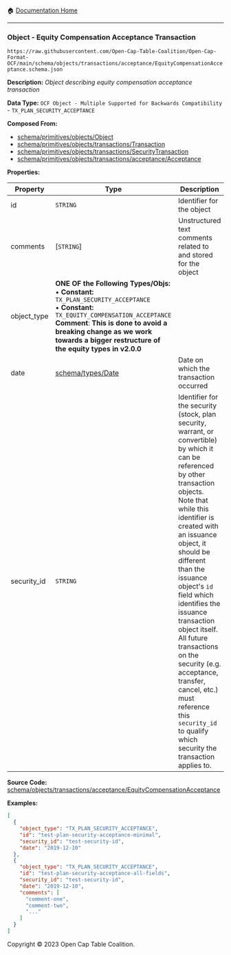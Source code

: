 :house: [Documentation Home](../../../../../README.md)

---

### Object - Equity Compensation Acceptance Transaction

`https://raw.githubusercontent.com/Open-Cap-Table-Coalition/Open-Cap-Format-OCF/main/schema/objects/transactions/acceptance/EquityCompensationAcceptance.schema.json`

**Description:** _Object describing equity compensation acceptance transaction_

**Data Type:** `OCF Object - Multiple Supported for Backwards Compatibility`</br>- `TX_PLAN_SECURITY_ACCEPTANCE`

**Composed From:**

- [schema/primitives/objects/Object](../../../primitives/objects/Object.md)
- [schema/primitives/objects/transactions/Transaction](../../../primitives/objects/transactions/Transaction.md)
- [schema/primitives/objects/transactions/SecurityTransaction](../../../primitives/objects/transactions/SecurityTransaction.md)
- [schema/primitives/objects/transactions/acceptance/Acceptance](../../../primitives/objects/transactions/acceptance/Acceptance.md)

**Properties:**

| Property    | Type                                                                                                                                                                                                                                                                                        | Description                                                                                                                                                                                                                                                                                                                                                                                                                                                                                                 | Required   |
| ----------- | ------------------------------------------------------------------------------------------------------------------------------------------------------------------------------------------------------------------------------------------------------------------------------------------- | ----------------------------------------------------------------------------------------------------------------------------------------------------------------------------------------------------------------------------------------------------------------------------------------------------------------------------------------------------------------------------------------------------------------------------------------------------------------------------------------------------------- | ---------- |
| id          | `STRING`                                                                                                                                                                                                                                                                                    | Identifier for the object                                                                                                                                                                                                                                                                                                                                                                                                                                                                                   | `REQUIRED` |
| comments    | [`STRING`]                                                                                                                                                                                                                                                                                  | Unstructured text comments related to and stored for the object                                                                                                                                                                                                                                                                                                                                                                                                                                             | -          |
| object_type | **ONE OF the Following Types/Objs:**</br>&bull; **Constant:** `TX_PLAN_SECURITY_ACCEPTANCE`</br>&bull; **Constant:** `TX_EQUITY_COMPENSATION_ACCEPTANCE`</br>**Comment**: __This is done to avoid a breaking change as we work towards a bigger restructure of the equity types in v2.0.0__ |                                                                                                                                                                                                                                                                                                                                                                                                                                                                                                             | `REQUIRED` |
| date        | [schema/types/Date](../../../types/Date.md)                                                                                                                                                                                                                                                 | Date on which the transaction occurred                                                                                                                                                                                                                                                                                                                                                                                                                                                                      | `REQUIRED` |
| security_id | `STRING`                                                                                                                                                                                                                                                                                    | Identifier for the security (stock, plan security, warrant, or convertible) by which it can be referenced by other transaction objects. Note that while this identifier is created with an issuance object, it should be different than the issuance object's `id` field which identifies the issuance transaction object itself. All future transactions on the security (e.g. acceptance, transfer, cancel, etc.) must reference this `security_id` to qualify which security the transaction applies to. | `REQUIRED` |

**Source Code:** [schema/objects/transactions/acceptance/EquityCompensationAcceptance](../../../../../../schema/objects/transactions/acceptance/EquityCompensationAcceptance.schema.json)

**Examples:**

```json
[
  {
    "object_type": "TX_PLAN_SECURITY_ACCEPTANCE",
    "id": "test-plan-security-acceptance-minimal",
    "security_id": "test-security-id",
    "date": "2019-12-10"
  },
  {
    "object_type": "TX_PLAN_SECURITY_ACCEPTANCE",
    "id": "test-plan-security-acceptance-all-fields",
    "security_id": "test-security-id",
    "date": "2019-12-10",
    "comments": [
      "comment-one",
      "comment-two",
      "..."
    ]
  }
]
```

Copyright © 2023 Open Cap Table Coalition.
